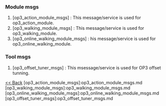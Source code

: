 ### Module msgs
 1. [op3_action_module_msgs] : This message/service is used for op3_action_module.  
 2. [op3_walking_module_msgs] : This message/service is used for op3_walking_module.
 3. [op3_online_walking_module_msgs] : his message/service is used for op3_online_walking_module.  


### Tool msgs
 1. [op3_offset_tuner_msgs] : This msessage/service is used for OP3 offset tunning.  


[&lt;&lt; Back](OP3-User's-Guide.md)
[op3_action_module_msgs]:op3_action_module_msgs.md
[op3_walking_module_msgs]:op3_walking_module_msgs.md
[op3_online_walking_module_msgs]:op3_online_walking_module_msgs.md
[op3_offset_tuner_msgs]:op3_offset_tuner_msgs.md
